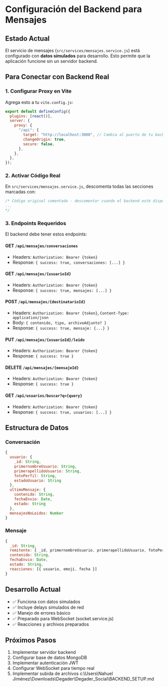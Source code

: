 # Configuración del Backend para Mensajes

## Estado Actual

El servicio de mensajes (`src/services/mensajes.service.js`) está configurado con **datos simulados** para desarrollo. Esto permite que la aplicación funcione sin un servidor backend.

## Para Conectar con Backend Real

### 1. Configurar Proxy en Vite

Agrega esto a tu `vite.config.js`:

```javascript
export default defineConfig({
  plugins: [react()],
  server: {
    proxy: {
      "/api": {
        target: "http://localhost:3000", // Cambia al puerto de tu backend
        changeOrigin: true,
        secure: false,
      },
    },
  },
});
```

### 2. Activar Código Real

En `src/services/mensajes.service.js`, descomenta todas las secciones marcadas con:

```javascript
/* Código original comentado - descomentar cuando el backend esté disponible
...
*/
```

### 3. Endpoints Requeridos

El backend debe tener estos endpoints:

#### GET `/api/mensajes/conversaciones`

- Headers: `Authorization: Bearer {token}`
- Response: `{ success: true, conversaciones: [...] }`

#### GET `/api/mensajes/{usuarioId}`

- Headers: `Authorization: Bearer {token}`
- Response: `{ success: true, mensajes: [...] }`

#### POST `/api/mensajes/{destinatarioId}`

- Headers: `Authorization: Bearer {token}`, `Content-Type: application/json`
- Body: `{ contenido, tipo, archivoAdjunto? }`
- Response: `{ success: true, mensaje: {...} }`

#### PUT `/api/mensajes/{usuarioId}/leido`

- Headers: `Authorization: Bearer {token}`
- Response: `{ success: true }`

#### DELETE `/api/mensajes/{mensajeId}`

- Headers: `Authorization: Bearer {token}`
- Response: `{ success: true }`

#### GET `/api/usuarios/buscar?q={query}`

- Headers: `Authorization: Bearer {token}`
- Response: `{ success: true, usuarios: [...] }`

## Estructura de Datos

### Conversación

```javascript
{
  usuario: {
    _id: String,
    primernombreUsuario: String,
    primerapellidoUsuario: String,
    fotoPerfil: String,
    estadoUsuario: String
  },
  ultimoMensaje: {
    contenido: String,
    fechaEnvio: Date,
    estado: String
  },
  mensajesNoLeidos: Number
}
```

### Mensaje

```javascript
{
  _id: String,
  remitente: { _id, primernombreUsuario, primerapellidoUsuario, fotoPerfil },
  contenido: String,
  fechaEnvio: Date,
  estado: String,
  reacciones: [{ usuario, emoji, fecha }]
}
```

## Desarrollo Actual

- ✅ Funciona con datos simulados
- ✅ Incluye delays simulados de red
- ✅ Manejo de errores básico
- ✅ Preparado para WebSocket (socket.service.js)
- ✅ Reacciones y archivos preparados

## Próximos Pasos

1. Implementar servidor backend
2. Configurar base de datos MongoDB
3. Implementar autenticación JWT
4. Configurar WebSocket para tiempo real
5. Implementar subida de archivos</content>
   <parameter name="filePath">c:\Users\Nahuel Jiménez\Downloads\Degader\Degader_Social\BACKEND_SETUP.md
